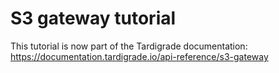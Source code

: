# S3 gateway tutorial

This tutorial is now part of the Tardigrade documentation: https://documentation.tardigrade.io/api-reference/s3-gateway
